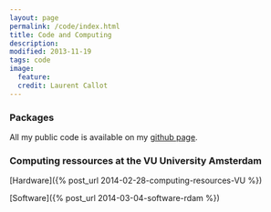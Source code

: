```yaml
---
layout: page
permalink: /code/index.html
title: Code and Computing
description: 
modified: 2013-11-19
tags: code
image:
  feature: 
  credit: Laurent Callot 
---
```


### Packages

All my public code is available on my [github page](http://github.com/lcallot). 


### Computing ressources at the VU University Amsterdam

[Hardware]({% post_url 2014-02-28-computing-resources-VU %})

[Software]({% post_url 2014-03-04-software-rdam %})
